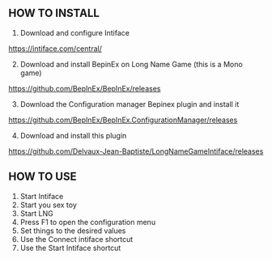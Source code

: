 HOW TO INSTALL
-----------------------------

1) Download and configure Intiface

https://intiface.com/central/

2) Download and install BepinEx on Long Name Game (this is a Mono game)

https://github.com/BepInEx/BepInEx/releases 

3) Download the Configuration manager Bepinex plugin and install it

https://github.com/BepInEx/BepInEx.ConfigurationManager/releases

4) Download and install this plugin

https://github.com/Delvaux-Jean-Baptiste/LongNameGameIntiface/releases


HOW TO USE
---------------------------------
1) Start Intiface
2) Start you sex toy
3) Start LNG
4) Press F1 to open the configuration menu
5) Set things to the desired values
6) Use the Connect intiface shortcut
7) Use the Start Intiface shortcut
